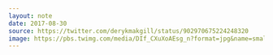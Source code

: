 ```yaml
---
layout: note
date: 2017-08-30
source: https://twitter.com/derykmakgill/status/902970675224248320
image: https://pbs.twimg.com/media/DIf_CXuXoAEsg_n?format=jpg&name=small
---
```

